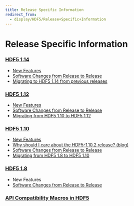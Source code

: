 ```yaml
---
title: Release Specific Information
redirect_from:
  - display/HDF5/Release+Specific+Information
---
```


# Release Specific Information

### [HDF5 1.14](release_specifics/hdf5_1_14.html)
* [New Features](release_specifics/new_features_1_14.html)
* [Software Changes from Release to Release](release_specifics/sw_changes_1.14.html)
* [Migrating to HDF5 1.14 from previous releases](release_specifics/Migrating_from_HDF5_1.12_to_HDF5_1.14.html)

### [HDF5 1.12](release_specifics/hdf5_1_12.html)
* [New Features](release_specifics/new_features_1_12.html)
* [Software Changes from Release to Release](release_specifics/sw_changes_1.12.html)
* [Migrating from HDF5 1.10 to HDF5 1.12](release_specifics/Migrating_from_HDF5_1.10_to_HDF5_1.12.html)

### [HDF5 1.10](release_specifics/hdf5_1_10.html)
* [New Features](release_specifics/new_features_1_10.html)
* [Why should I care about the HDF5-1.10.2 release? (blog)]()
* [Software Changes from Release to Release](release_specifics/sw_changes_1.10.html)
* [Migrating from HDF5 1.8 to HDF5 1.10](release_specifics/Migrating_from_HDF5_1.8_to_HDF5_1.10.html)

### [HDF5 1.8](release_specifics/hdf5_1_8.html)
* New Features
* [Software Changes from Release to Release](release_specifics/sw_changes_1.8.html)

### [API Compatibility Macros in HDF5](/documentation/hdf5/latest/api-compat-macros.html)
